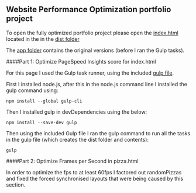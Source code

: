 ## Website Performance Optimization portfolio project

To open the fully optimized portfolio project please open the [index.html](dist/index.html) located in the in the [dist folder](/dist/)

The [app folder](/app/) contains the original versions (before I ran the Gulp tasks).


####Part 1: Optimize PageSpeed Insights score for index.html

For this page I used the Gulp task runner, using the included [gulp file](gulpfile.js).

First I installed node.js,
after this in the node.js command line I installed the gulp command using:

```npm install --global gulp-cli```

Then I installed gulp in devDependencies using the below: 

```npm install --save-dev gulp```

Then using the included Gulp file I ran the gulp command to run all the tasks in the gulp file (which creates the dist folder and contents):

```gulp```

####Part 2: Optimize Frames per Second in pizza.html

In order to optimize the fps to at least 60fps I factored out randomPizzas and fixed the forced synchronised layouts that were being caused by this section.


